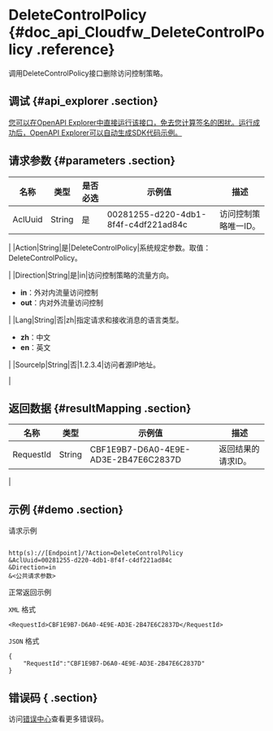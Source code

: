 # DeleteControlPolicy {#doc_api_Cloudfw_DeleteControlPolicy .reference}

调用DeleteControlPolicy接口删除访问控制策略。

## 调试 {#api_explorer .section}

[您可以在OpenAPI Explorer中直接运行该接口，免去您计算签名的困扰。运行成功后，OpenAPI Explorer可以自动生成SDK代码示例。](https://api.aliyun.com/#product=Cloudfw&api=DeleteControlPolicy&type=RPC&version=2017-12-07)

## 请求参数 {#parameters .section}

|名称|类型|是否必选|示例值|描述|
|--|--|----|---|--|
|AclUuid|String|是|00281255-d220-4db1-8f4f-c4df221ad84c|访问控制策略唯一ID。

 |
|Action|String|是|DeleteControlPolicy|系统规定参数。取值：DeleteControlPolicy。

 |
|Direction|String|是|in|访问控制策略的流量方向。

 -   **in**：外对内流量访问控制
-   **out**：内对外流量访问控制

 |
|Lang|String|否|zh|指定请求和接收消息的语言类型。

 -   **zh**：中文
-   **en**：英文

 |
|SourceIp|String|否|1.2.3.4|访问者源IP地址。

 |

## 返回数据 {#resultMapping .section}

|名称|类型|示例值|描述|
|--|--|---|--|
|RequestId|String|CBF1E9B7-D6A0-4E9E-AD3E-2B47E6C2837D|返回结果的请求ID。

 |

## 示例 {#demo .section}

请求示例

``` {#request_demo}

http(s)://[Endpoint]/?Action=DeleteControlPolicy
&AclUuid=00281255-d220-4db1-8f4f-c4df221ad84c
&Direction=in
&<公共请求参数>

```

正常返回示例

`XML` 格式

``` {#xml_return_success_demo}
<RequestId>CBF1E9B7-D6A0-4E9E-AD3E-2B47E6C2837D</RequestId>
```

`JSON` 格式

``` {#json_return_success_demo}
{
	"RequestId":"CBF1E9B7-D6A0-4E9E-AD3E-2B47E6C2837D"
}
```

## 错误码 { .section}

访问[错误中心](https://error-center.aliyun.com/status/product/Cloudfw)查看更多错误码。

